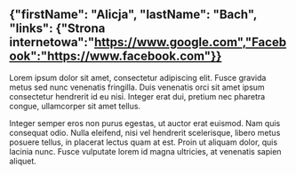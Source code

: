 {"firstName": "Alicja",
"lastName": "Bach",
"links": {"Strona internetowa":"https://www.google.com","Facebook":"https://www.facebook.com"}}
---
Lorem ipsum dolor sit amet, consectetur adipiscing elit. Fusce gravida metus sed nunc venenatis fringilla. Duis venenatis orci sit amet ipsum consectetur hendrerit id eu nisi. Integer erat dui, pretium nec pharetra congue, ullamcorper sit amet tellus.

Integer semper eros non purus egestas, ut auctor erat euismod. Nam quis consequat odio. Nulla eleifend, nisi vel hendrerit scelerisque, libero metus posuere tellus, in placerat lectus quam at est. Proin ut aliquam dolor, quis lacinia nunc. Fusce vulputate lorem id magna ultricies, at venenatis sapien aliquet.